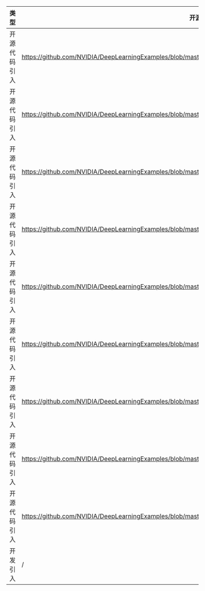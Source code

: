 | 类型     | 开源代码地址                                                       | 文件名                                          | 公网IP地址/公网URL地址/域名/邮箱地址 | 用途说明  |
|--------|--------------------------------------------------------------|----------------------------------------------|------------------------|-------|
| 开源代码引入 | https://github.com/NVIDIA/DeepLearningExamples/blob/master/PyTorch/SpeechSynthesis/Tacotron2/scripts/prepare_dataset.sh | Tacotron2_for_PyTorch/scripts/prepare_dataset.sh | http://data.keithito.com/data/speech/ | 下载数据集 |
| 开源代码引入 | https://github.com/NVIDIA/DeepLearningExamples/blob/master/PyTorch/SpeechSynthesis/Tacotron2/tacotron2_common/stft.py | Tacotron2_for_PyTorch/tacotron2_common/stft.py | https://github.com/pseeth/pytorch-stft | STFT的Module类说明 |
| 开源代码引入 | https://github.com/NVIDIA/DeepLearningExamples/blob/master/PyTorch/SpeechSynthesis/Tacotron2/tacotron2/text/symbols.py | Tacotron2_for_PyTorch/tacotron2/text/symbols.py | https://github.com/keithito/tacotron | tacotron在github上的公网来源说明 | 
| 开源代码引入 | https://github.com/NVIDIA/DeepLearningExamples/blob/master/PyTorch/SpeechSynthesis/Tacotron2/tacotron2/text/numbers.py | Tacotron2_for_PyTorch/tacotron2/text/numbers.py | https://github.com/keithito/tacotron | tacotron在github上的公网来源说明 | 
| 开源代码引入 | https://github.com/NVIDIA/DeepLearningExamples/blob/master/PyTorch/SpeechSynthesis/Tacotron2/tacotron2/text/cmudict.py | Tacotron2_for_PyTorch/tacotron2/text/cmudict.py | https://github.com/keithito/tacotron | tacotron在github上的公网来源说明 | 
| 开源代码引入 | https://github.com/NVIDIA/DeepLearningExamples/blob/master/PyTorch/SpeechSynthesis/Tacotron2/tacotron2/text/cmudict.py | Tacotron2_for_PyTorch/tacotron2/text/cmudict.py | http://www.speech.cs.cmu.edu/cgi-bin/cmudict | cmudict源码在www.speech.cs.cmu.edu上的公网来源说明 | 
| 开源代码引入 | https://github.com/NVIDIA/DeepLearningExamples/blob/master/PyTorch/SpeechSynthesis/Tacotron2/tacotron2/text/cleaners.py | Tacotron2_for_PyTorch/tacotron2/text/cleaners.py | https://github.com/keithito/tacotron | tacotron在github上的公网来源说明 | 
| 开源代码引入 | https://github.com/NVIDIA/DeepLearningExamples/blob/master/PyTorch/SpeechSynthesis/Tacotron2/tacotron2/text/cleaners.py | Tacotron2_for_PyTorch/tacotron2/text/cleaners.py | https://pypi.python.org/pypi/Unidecode | Unidecode在pypi.python.org上的公网来源说明 |
| 开源代码引入 | https://github.com/NVIDIA/DeepLearningExamples/blob/master/PyTorch/SpeechSynthesis/Tacotron2/tacotron2/text/__init__.py | Tacotron2_for_PyTorch/tacotron2/text/__init__.py | https://github.com/keithito/tacotron | tacotron在github上的公网来源说明 |
| 开发引入 | / | Tacotron2_for_PyTorch/requirements.txt | https://github.com/NVIDIA/dllogger | 相关依赖 |